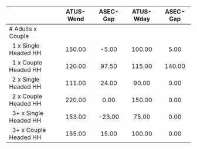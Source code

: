 
|                      |    ATUS-Wend |     ASEC-Gap |    ATUS-Wday |     ASEC-Gap |
| -------------------- | :----------: | :----------: | :----------: | :----------: |
| # Adults x Couple    |              |              |              |              |
| &nbsp;&nbsp;1 x Single Headed HH |       150.00 |        -5.00 |       100.00 |         5.00 |
| &nbsp;&nbsp;1 x Couple Headed HH |       120.00 |        97.50 |       115.00 |       140.00 |
| &nbsp;&nbsp;2 x Single Headed HH |       111.00 |        24.00 |        90.00 |         0.00 |
| &nbsp;&nbsp;2 x Couple Headed HH |       220.00 |         0.00 |       150.00 |         0.00 |
| &nbsp;&nbsp;3+ x Single Headed HH |       153.00 |       -23.00 |        75.00 |         0.00 |
| &nbsp;&nbsp;3+ x Couple Headed HH |       155.00 |        15.00 |       100.00 |         0.00 |

